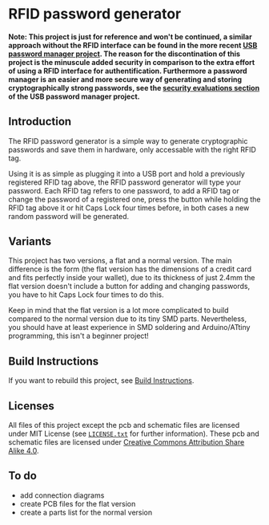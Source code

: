 # RFID password generator
#### Note: This project is just for reference and won't be continued, a similar approach without the RFID interface can be found in the more recent [USB password manager project](https://github.com/julianschuler/USB-password-manager). The reason for the discontination of this project is the minuscule added security in comparison to the extra effort of using a RFID interface for authentification. Furthermore a password manager is an easier and more secure way of generating and storing cryptographically strong passwords, see the [security evaluations section](https://github.com/julianschuler/USB-password-manager#Security-evalutaions) of the USB password manager project.

## Introduction
The RFID password generator is a simple way to generate cryptographic passwords and save them in hardware, only accessable with the right RFID tag.

Using it is as simple as plugging it into a USB port and hold a previously registered RFID tag above, the RFID password generator will type your password. Each RFID tag refers to one password, to add a RFID tag or change the password of a registered one, press the button while holding the RFID tag above it or hit Caps Lock four times before, in both cases a new random password will be generated.

## Variants
This project has two versions, a flat and a normal version. The main difference is the form (the flat version has the dimensions of a credit card and fits perfectly inside your wallet), due to its thickness of just 2.4mm the flat version doesn't include a button for adding and changing passwords, you have to hit Caps Lock four times to do this.

Keep in mind that the flat version is a lot more complicated to build compared to the normal version due to its tiny SMD parts. Nevertheless, you should have at least experience in SMD soldering and Arduino/ATtiny programming, this isn't a beginner project!

## Build Instructions
If you want to rebuild this project, see [Build Instructions](documentation/build-instructions.md).

## Licenses
All files of this project except the pcb and schematic files are licensed under MIT License (see [`LICENSE.txt`](LICENSE.txt) for further information). These pcb and schematic files are licensed under [Creative Commons Attribution Share Alike 4.0](https://creativecommons.org/licenses/by-sa/4.0/).

## To do
- add connection diagrams
- create PCB files for the flat version
- create a parts list for the normal version
